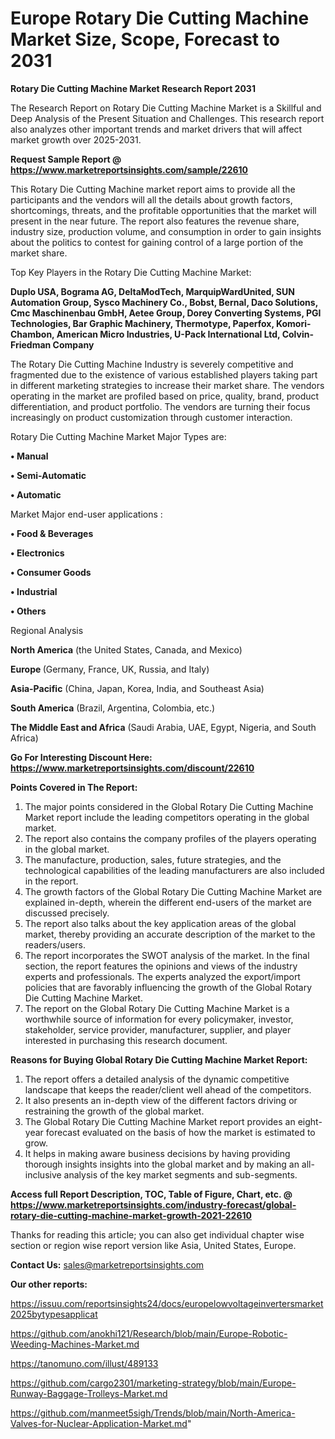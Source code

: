 # Europe Rotary Die Cutting Machine Market Size, Scope, Forecast to 2031

<strong>Rotary Die Cutting Machine Market Research Report 2031</strong>

The Research Report on Rotary Die Cutting Machine Market is a Skillful and Deep Analysis of the Present Situation and Challenges. This research report also analyzes other important trends and market drivers that will affect market growth over 2025-2031.

<strong>Request Sample Report @ <a href=https://www.marketreportsinsights.com/sample/22610>https://www.marketreportsinsights.com/sample/22610</a></strong>

This Rotary Die Cutting Machine market report aims to provide all the participants and the vendors will all the details about growth factors, shortcomings, threats, and the profitable opportunities that the market will present in the near future. The report also features the revenue share, industry size, production volume, and consumption in order to gain insights about the politics to contest for gaining control of a large portion of the market share.

Top Key Players in the Rotary Die Cutting Machine Market:

<strong>Duplo USA, Bograma AG, DeltaModTech, MarquipWardUnited, SUN Automation Group, Sysco Machinery Co., Bobst, Bernal, Daco Solutions, Cmc Maschinenbau GmbH, Aetee Group, Dorey Converting Systems, PGI Technologies, Bar Graphic Machinery, Thermotype, Paperfox, Komori-Chambon, American Micro Industries, U-Pack International Ltd, Colvin-Friedman Company</strong>

The Rotary Die Cutting Machine Industry is severely competitive and fragmented due to the existence of various established players taking part in different marketing strategies to increase their market share. The vendors operating in the market are profiled based on price, quality, brand, product differentiation, and product portfolio. The vendors are turning their focus increasingly on product customization through customer interaction.

Rotary Die Cutting Machine Market Major Types are:

<strong>• Manual

• Semi-Automatic

• Automatic</strong>

Market Major end-user applications :

<strong>• Food & Beverages

• Electronics

• Consumer Goods

• Industrial

• Others</strong>

Regional Analysis

</u><strong><b>North America</b></strong> (the United States, Canada, and Mexico)

<strong><b>Europe </b></strong>(Germany, France, UK, Russia, and Italy)

<strong><b>Asia-Pacific</b></strong> (China, Japan, Korea, India, and Southeast Asia)

<strong><b>South America</b></strong> (Brazil, Argentina, Colombia, etc.)

<strong><b>The Middle East and Africa</b></strong> (Saudi Arabia, UAE, Egypt, Nigeria, and South Africa)

<strong>Go For Interesting Discount Here: <a href=https://www.marketreportsinsights.com/discount/22610>https://www.marketreportsinsights.com/discount/22610</a></strong>

<strong>Points Covered in The Report:</strong>
<ol>
  <li>The major points considered in the Global Rotary Die Cutting Machine Market report include the leading competitors operating in the global market.</li>
  <li>The report also contains the company profiles of the players operating in the global market.</li>
  <li>The manufacture, production, sales, future strategies, and the technological capabilities of the leading manufacturers are also included in the report.</li>
  <li>The growth factors of the Global Rotary Die Cutting Machine Market are explained in-depth, wherein the different end-users of the market are discussed precisely.</li>
  <li>The report also talks about the key application areas of the global market, thereby providing an accurate description of the market to the readers/users.</li>
  <li>The report incorporates the SWOT analysis of the market. In the final section, the report features the opinions and views of the industry experts and professionals. The experts analyzed the export/import policies that are favorably influencing the growth of the Global Rotary Die Cutting Machine Market.</li>
  <li>The report on the Global Rotary Die Cutting Machine Market is a worthwhile source of information for every policymaker, investor, stakeholder, service provider, manufacturer, supplier, and player interested in purchasing this research document.</li>
</ol>
<strong>Reasons for Buying Global Rotary Die Cutting Machine Market Report:</strong>

<ol>
  <li>The report offers a detailed analysis of the dynamic competitive landscape that keeps the reader/client well ahead of the competitors.</li>
  <li>It also presents an in-depth view of the different factors driving or restraining the growth of the global market.</li>
  <li>The Global Rotary Die Cutting Machine Market report provides an eight-year forecast evaluated on the basis of how the market is estimated to grow.</li>
  <li>It helps in making aware business decisions by having providing thorough insights insights into the global market and by making an all-inclusive analysis of the key market segments and sub-segments.</li>
</ol>
<strong>Access full Report Description, TOC, Table of Figure, Chart, etc. @ <a href=https://www.marketreportsinsights.com/industry-forecast/global-rotary-die-cutting-machine-market-growth-2021-22610>https://www.marketreportsinsights.com/industry-forecast/global-rotary-die-cutting-machine-market-growth-2021-22610</a></strong>


Thanks for reading this article; you can also get individual chapter wise section or region wise report version like Asia, United States, Europe.

<strong>Contact Us:</strong>
sales@marketreportsinsights.com

<strong>Our other reports:</strong>

<a href=https://issuu.com/reportsinsights24/docs/europelowvoltageinvertersmarket2025bytypesapplicat>https://issuu.com/reportsinsights24/docs/europelowvoltageinvertersmarket2025bytypesapplicat</a>

<a href=https://github.com/anokhi121/Research/blob/main/Europe-Robotic-Weeding-Machines-Market.md>https://github.com/anokhi121/Research/blob/main/Europe-Robotic-Weeding-Machines-Market.md</a>

<a href=https://tanomuno.com/illust/489133>https://tanomuno.com/illust/489133</a>

<a href=https://github.com/cargo2301/marketing-strategy/blob/main/Europe-Runway-Baggage-Trolleys-Market.md>https://github.com/cargo2301/marketing-strategy/blob/main/Europe-Runway-Baggage-Trolleys-Market.md</a>

<a href=https://github.com/manmeet5sigh/Trends/blob/main/North-America-Valves-for-Nuclear-Application-Market.md>https://github.com/manmeet5sigh/Trends/blob/main/North-America-Valves-for-Nuclear-Application-Market.md</a>"
